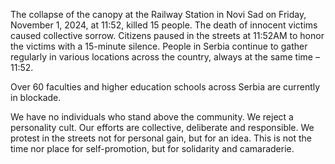 The collapse of the canopy at the Railway Station in Novi Sad on Friday, November 1, 2024, at 11:52, killed 15 people. The death of innocent victims caused collective sorrow. Citizens paused in the streets at 11:52AM to honor the victims with a 15-minute silence. People in Serbia continue to gather regularly in various locations across the country, always at the same time – 11:52.

Over 60 faculties and higher education schools across Serbia are currently in blockade.

We have no individuals who stand above the community. We reject a personality cult. Our efforts are collective, deliberate and responsible. We protest in the streets not for personal gain, but for an idea. This is not the time nor place for self-promotion, but for solidarity and camaraderie.
